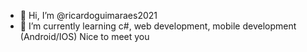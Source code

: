 - 👋 Hi, I’m @ricardoguimaraes2021
- 🌱 I’m currently learning c#, web development, mobile development (Android/IOS)
Nice to meet you 

